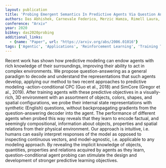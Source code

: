 ```yaml
---
layout: publication
title: 'Probing Emergent Semantics In Predictive Agents Via Question Answering'
authors: Das Abhishek, Carnevale Federico, Merzic Hamza, Rimell Laura, Schneider Rosalia, Abramson Josh, Hung Alden, Ahuja Arun, Clark Stephen, Wayne Gregory, Hill Felix
conference: "Arxiv"
year: 2020
bibkey: das2020probing
additional_links:
  - {name: "Paper", url: "https://arxiv.org/abs/2006.01016"}
tags: ['Agentic', 'Applications', 'Reinforcement Learning', 'Training Techniques']
---
```

Recent work has shown how predictive modeling can endow agents with rich knowledge of their surroundings, improving their ability to act in complex environments. We propose question-answering as a general paradigm to decode and understand the representations that such agents develop, applying our method to two recent approaches to predictive modeling -action-conditional CPC (Guo et al., 2018) and SimCore (Gregor et al., 2019). After training agents with these predictive objectives in a visually-rich, 3D environment with an assortment of objects, colors, shapes, and spatial configurations, we probe their internal state representations with synthetic (English) questions, without backpropagating gradients from the question-answering decoder into the agent. The performance of different agents when probed this way reveals that they learn to encode factual, and seemingly compositional, information about objects, properties and spatial relations from their physical environment. Our approach is intuitive, i.e. humans can easily interpret responses of the model as opposed to inspecting continuous vectors, and model-agnostic, i.e. applicable to any modeling approach. By revealing the implicit knowledge of objects, quantities, properties and relations acquired by agents as they learn, question-conditional agent probing can stimulate the design and development of stronger predictive learning objectives.
